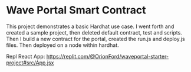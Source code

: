 # Wave Portal Smart Contract

This project demonstrates a basic Hardhat use case. I went forth and created a sample project, then deleted default contract, test and scripts. Then I build a new contract for the portal, created the run.js and deploy.js files. Then deployed on a node within hardhat. 


Repl React App: https://replit.com/@OrionFord/waveportal-starter-project#src/App.jsx
